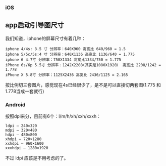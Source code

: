 ### iOS

## app启动引导图尺寸

我们知道，iphone的屏幕尺寸有着几种：

	iphone 4/4s: 3.5 寸 分辨率：640X960 高宽比 640/960 = 1.5
	iphone 5/5c/5s:4 寸 分辨率：640X1136 高宽比 1136/640 = 1.775
	iphone 6 4.7寸 分辨率：750X1334 高宽比1334/750 = 1.775 
	iPhone 6s/6p 5.5寸 分辨率：1242X2208(其实是1080X1920） 高宽比 2208/1242 = 1.778
	iPhone X 5.8寸 分辨率：1125X2436 高宽比 2436/1125 = 2.165
	
按比例切三套图片，感觉现在4s已经很少了，是不是可以直接切两套图(1.775 和 1.778当成一套就行)


### Android

按照dpi来分，目前有6个：l/m/h/xh/xxh/xxxh：

	ldpi – 240×320
	mdpi – 320×480
	hdpi – 480×800
	xhdpi – 720×1280
	xxhdpi – 960×1600
	xxxhdpi – 1280×1920
	
不过 ldpi 应该是不用考虑的了。

